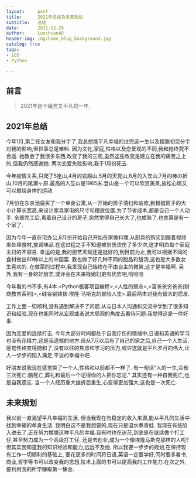```yaml
---
layout:     post
title:      2021年总结及未来规划
subtitle:   总结
date:       2021-12-29
author:     LuochuanAD
header-img: img/home_blog_background.jpg
catalog: true
tags:
- iOS 
- Python

---
```


## 前言

>2021年是个痛苦又平凡的一年.


## 2021年总结

今年1月,第二任女友和我分手了,我总想能平凡幸福的过完这一生以及摆脱初恋分手对我的影响,但世事总是难料. 因为文化,家庭,性格以及恋爱观的不同,我和她终究不合适. 她教会了我很多东西,改变了我的三观,虽然这些改变是建立在我的痛苦之上的,但我仍然感谢她.
两次恋爱失败影响,我于1月份死去.

今年疫情关系,只爬了5座山,4月的岩殿山,5月的天覚山,6月的入笠山,7月的棒の折山,10月的尾瀬ヶ原.最高的入笠山是1965米.登山是一个可以欣赏美景,放松心情又可以煅烧身体的运动.

7月份在东京池袋买了一个单身公寓,从一开始的房子清扫和装修,到根据房子的大小计算长宽高,来设计家具家电的尺寸和摆放位置.为了节省成本,都是自己一个人动手. 全部完工后,看着自己设计的房子,突然觉得自己长大了,也成熟了.也总算是有一个家了.

因为今年一直在宅办公,8月份开始自己开始在家做料理,从厨具的购买到跟着视频来处理食材,放调味品.在这过程之手不知道被划伤烫伤了多少次,这才明白每个家庭主妇的不容易. 幸运的是,我的厨艺天赋还是挺好的,到目前为止,我可以根据不同的食材做出60种以上的中国菜. 我也做了好几种不同的甜品和甜汤,这也是大多数女生喜欢的. 在做菜的过程中,我发现自己始终在不由自主的微笑,这才是幸福啊. 
另外,我有一身的好厨艺,或许会在未来找媳妇更有优势吧,哈哈哈

今年看的书不多,有4本.<Python极客项目编程>,<人性的弱点>,<富爸爸穷爸爸(财商教育系列)>,<硅谷钢铁侠:埃隆⋅马斯克的冒险人生>.最后两本对我有很大的启发.

工作上面一切顺利,没有遇到解决不了问题.从与日本人沟通和交流中学到了很多知识和经验,现在也能同时从宏观或者说大局观的角度去看待问题.我觉得这是一件好事.

因为恋爱的连续打击, 今年大部分时间都处于自我疗伤的情绪中,日语和英语的学习也没有花精力,这是我遗憾的地方.自从7月以后有了自己的家之后,自己一个人生活,感觉性格变得随和了,没有以往的焦虑和学习的压力,或许这就是平凡岁月的伟大,让人一步步的陷入满足,平淡的幸福中吧.

好朋友说我现在感觉换了一个人,性格和以前都不一样了. 有一句话"人的一生,会有三次死亡:脑死亡,葬礼和最后一个记得你的人把你忘记." 其实还有一种自我死亡,也是自我遗忘. 当一个人经历重大挫折后重生,心变得更加强大,这也是一次死亡.


## 未来规划

我以前一直渴望平凡幸福的生活, 但当我现在有稳定的收入来源,能从平凡的生活中找到幸福的单身生活. 我明白这不是我想要的,现在只是温水煮青蛙. 我现在有些陷入进去了,正在努力摆脱这种平凡的幸福.我有时也在迷茫,到底是在继续做个打工仔,甚至努力成为一个高级打工仔, 还是去创业,成为一个像埃隆马斯克那样的人呢?   但其实我知道我的知识经验和能力,远远不及他. 
所以我要一步步的规划,在保持现有工作一切顺利的基础上, 要花更多的时间将日语,英语一定要学好,同时要多看书,商业,哲学等书可以改变我的思想,技术上面的书可以提高我的工作能力.在次之外,要利用我的所学赚取第一桶金.





